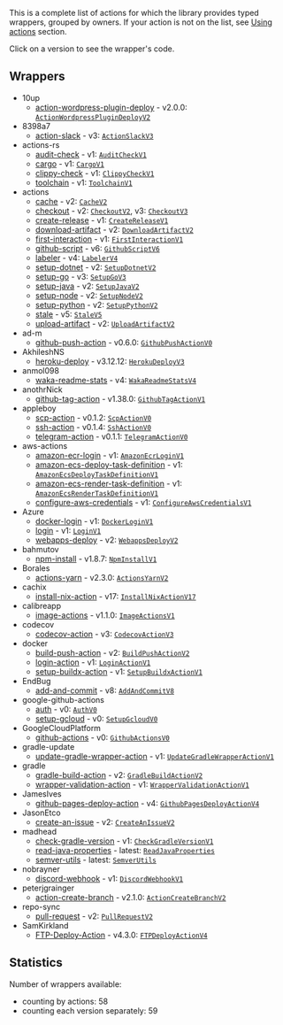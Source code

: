 This is a complete list of actions for which the library provides typed wrappers, grouped by owners. If your
action is not on the list, see [Using actions](user-guide/using-actions.md) section.

Click on a version to see the wrapper's code.

## Wrappers

* 10up
    *  [action-wordpress-plugin-deploy](https://github.com/10up/action-wordpress-plugin-deploy) - v2.0.0: [`ActionWordpressPluginDeployV2`](https://github.com/krzema12/github-actions-kotlin-dsl/tree/main/library/src/gen/kotlin/it/krzeminski/githubactions/actions/10up/ActionWordpressPluginDeployV2.kt)
* 8398a7
    *  [action-slack](https://github.com/8398a7/action-slack) - v3: [`ActionSlackV3`](https://github.com/krzema12/github-actions-kotlin-dsl/tree/main/library/src/gen/kotlin/it/krzeminski/githubactions/actions/8398a7/ActionSlackV3.kt)
* actions-rs
    *  [audit-check](https://github.com/actions-rs/audit-check) - v1: [`AuditCheckV1`](https://github.com/krzema12/github-actions-kotlin-dsl/tree/main/library/src/gen/kotlin/it/krzeminski/githubactions/actions/actionsrs/AuditCheckV1.kt)
    *  [cargo](https://github.com/actions-rs/cargo) - v1: [`CargoV1`](https://github.com/krzema12/github-actions-kotlin-dsl/tree/main/library/src/gen/kotlin/it/krzeminski/githubactions/actions/actionsrs/CargoV1.kt)
    *  [clippy-check](https://github.com/actions-rs/clippy-check) - v1: [`ClippyCheckV1`](https://github.com/krzema12/github-actions-kotlin-dsl/tree/main/library/src/gen/kotlin/it/krzeminski/githubactions/actions/actionsrs/ClippyCheckV1.kt)
    *  [toolchain](https://github.com/actions-rs/toolchain) - v1: [`ToolchainV1`](https://github.com/krzema12/github-actions-kotlin-dsl/tree/main/library/src/gen/kotlin/it/krzeminski/githubactions/actions/actionsrs/ToolchainV1.kt)
* actions
    *  [cache](https://github.com/actions/cache) - v2: [`CacheV2`](https://github.com/krzema12/github-actions-kotlin-dsl/tree/main/library/src/gen/kotlin/it/krzeminski/githubactions/actions/actions/CacheV2.kt)
    *  [checkout](https://github.com/actions/checkout) - v2: [`CheckoutV2`](https://github.com/krzema12/github-actions-kotlin-dsl/tree/main/library/src/gen/kotlin/it/krzeminski/githubactions/actions/actions/CheckoutV2.kt), v3: [`CheckoutV3`](https://github.com/krzema12/github-actions-kotlin-dsl/tree/main/library/src/gen/kotlin/it/krzeminski/githubactions/actions/actions/CheckoutV3.kt)
    *  [create-release](https://github.com/actions/create-release) - v1: [`CreateReleaseV1`](https://github.com/krzema12/github-actions-kotlin-dsl/tree/main/library/src/gen/kotlin/it/krzeminski/githubactions/actions/actions/CreateReleaseV1.kt)
    *  [download-artifact](https://github.com/actions/download-artifact) - v2: [`DownloadArtifactV2`](https://github.com/krzema12/github-actions-kotlin-dsl/tree/main/library/src/gen/kotlin/it/krzeminski/githubactions/actions/actions/DownloadArtifactV2.kt)
    *  [first-interaction](https://github.com/actions/first-interaction) - v1: [`FirstInteractionV1`](https://github.com/krzema12/github-actions-kotlin-dsl/tree/main/library/src/gen/kotlin/it/krzeminski/githubactions/actions/actions/FirstInteractionV1.kt)
    *  [github-script](https://github.com/actions/github-script) - v6: [`GithubScriptV6`](https://github.com/krzema12/github-actions-kotlin-dsl/tree/main/library/src/gen/kotlin/it/krzeminski/githubactions/actions/actions/GithubScriptV6.kt)
    *  [labeler](https://github.com/actions/labeler) - v4: [`LabelerV4`](https://github.com/krzema12/github-actions-kotlin-dsl/tree/main/library/src/gen/kotlin/it/krzeminski/githubactions/actions/actions/LabelerV4.kt)
    *  [setup-dotnet](https://github.com/actions/setup-dotnet) - v2: [`SetupDotnetV2`](https://github.com/krzema12/github-actions-kotlin-dsl/tree/main/library/src/gen/kotlin/it/krzeminski/githubactions/actions/actions/SetupDotnetV2.kt)
    *  [setup-go](https://github.com/actions/setup-go) - v3: [`SetupGoV3`](https://github.com/krzema12/github-actions-kotlin-dsl/tree/main/library/src/gen/kotlin/it/krzeminski/githubactions/actions/actions/SetupGoV3.kt)
    *  [setup-java](https://github.com/actions/setup-java) - v2: [`SetupJavaV2`](https://github.com/krzema12/github-actions-kotlin-dsl/tree/main/library/src/gen/kotlin/it/krzeminski/githubactions/actions/actions/SetupJavaV2.kt)
    *  [setup-node](https://github.com/actions/setup-node) - v2: [`SetupNodeV2`](https://github.com/krzema12/github-actions-kotlin-dsl/tree/main/library/src/gen/kotlin/it/krzeminski/githubactions/actions/actions/SetupNodeV2.kt)
    *  [setup-python](https://github.com/actions/setup-python) - v2: [`SetupPythonV2`](https://github.com/krzema12/github-actions-kotlin-dsl/tree/main/library/src/gen/kotlin/it/krzeminski/githubactions/actions/actions/SetupPythonV2.kt)
    *  [stale](https://github.com/actions/stale) - v5: [`StaleV5`](https://github.com/krzema12/github-actions-kotlin-dsl/tree/main/library/src/gen/kotlin/it/krzeminski/githubactions/actions/actions/StaleV5.kt)
    *  [upload-artifact](https://github.com/actions/upload-artifact) - v2: [`UploadArtifactV2`](https://github.com/krzema12/github-actions-kotlin-dsl/tree/main/library/src/gen/kotlin/it/krzeminski/githubactions/actions/actions/UploadArtifactV2.kt)
* ad-m
    *  [github-push-action](https://github.com/ad-m/github-push-action) - v0.6.0: [`GithubPushActionV0`](https://github.com/krzema12/github-actions-kotlin-dsl/tree/main/library/src/gen/kotlin/it/krzeminski/githubactions/actions/adm/GithubPushActionV0.kt)
* AkhileshNS
    *  [heroku-deploy](https://github.com/AkhileshNS/heroku-deploy) - v3.12.12: [`HerokuDeployV3`](https://github.com/krzema12/github-actions-kotlin-dsl/tree/main/library/src/gen/kotlin/it/krzeminski/githubactions/actions/akhileshns/HerokuDeployV3.kt)
* anmol098
    *  [waka-readme-stats](https://github.com/anmol098/waka-readme-stats) - v4: [`WakaReadmeStatsV4`](https://github.com/krzema12/github-actions-kotlin-dsl/tree/main/library/src/gen/kotlin/it/krzeminski/githubactions/actions/anmol098/WakaReadmeStatsV4.kt)
* anothrNick
    *  [github-tag-action](https://github.com/anothrNick/github-tag-action) - v1.38.0: [`GithubTagActionV1`](https://github.com/krzema12/github-actions-kotlin-dsl/tree/main/library/src/gen/kotlin/it/krzeminski/githubactions/actions/anothrnick/GithubTagActionV1.kt)
* appleboy
    *  [scp-action](https://github.com/appleboy/scp-action) - v0.1.2: [`ScpActionV0`](https://github.com/krzema12/github-actions-kotlin-dsl/tree/main/library/src/gen/kotlin/it/krzeminski/githubactions/actions/appleboy/ScpActionV0.kt)
    *  [ssh-action](https://github.com/appleboy/ssh-action) - v0.1.4: [`SshActionV0`](https://github.com/krzema12/github-actions-kotlin-dsl/tree/main/library/src/gen/kotlin/it/krzeminski/githubactions/actions/appleboy/SshActionV0.kt)
    *  [telegram-action](https://github.com/appleboy/telegram-action) - v0.1.1: [`TelegramActionV0`](https://github.com/krzema12/github-actions-kotlin-dsl/tree/main/library/src/gen/kotlin/it/krzeminski/githubactions/actions/appleboy/TelegramActionV0.kt)
* aws-actions
    *  [amazon-ecr-login](https://github.com/aws-actions/amazon-ecr-login) - v1: [`AmazonEcrLoginV1`](https://github.com/krzema12/github-actions-kotlin-dsl/tree/main/library/src/gen/kotlin/it/krzeminski/githubactions/actions/awsactions/AmazonEcrLoginV1.kt)
    *  [amazon-ecs-deploy-task-definition](https://github.com/aws-actions/amazon-ecs-deploy-task-definition) - v1: [`AmazonEcsDeployTaskDefinitionV1`](https://github.com/krzema12/github-actions-kotlin-dsl/tree/main/library/src/gen/kotlin/it/krzeminski/githubactions/actions/awsactions/AmazonEcsDeployTaskDefinitionV1.kt)
    *  [amazon-ecs-render-task-definition](https://github.com/aws-actions/amazon-ecs-render-task-definition) - v1: [`AmazonEcsRenderTaskDefinitionV1`](https://github.com/krzema12/github-actions-kotlin-dsl/tree/main/library/src/gen/kotlin/it/krzeminski/githubactions/actions/awsactions/AmazonEcsRenderTaskDefinitionV1.kt)
    *  [configure-aws-credentials](https://github.com/aws-actions/configure-aws-credentials) - v1: [`ConfigureAwsCredentialsV1`](https://github.com/krzema12/github-actions-kotlin-dsl/tree/main/library/src/gen/kotlin/it/krzeminski/githubactions/actions/awsactions/ConfigureAwsCredentialsV1.kt)
* Azure
    *  [docker-login](https://github.com/Azure/docker-login) - v1: [`DockerLoginV1`](https://github.com/krzema12/github-actions-kotlin-dsl/tree/main/library/src/gen/kotlin/it/krzeminski/githubactions/actions/azure/DockerLoginV1.kt)
    *  [login](https://github.com/Azure/login) - v1: [`LoginV1`](https://github.com/krzema12/github-actions-kotlin-dsl/tree/main/library/src/gen/kotlin/it/krzeminski/githubactions/actions/azure/LoginV1.kt)
    *  [webapps-deploy](https://github.com/Azure/webapps-deploy) - v2: [`WebappsDeployV2`](https://github.com/krzema12/github-actions-kotlin-dsl/tree/main/library/src/gen/kotlin/it/krzeminski/githubactions/actions/azure/WebappsDeployV2.kt)
* bahmutov
    *  [npm-install](https://github.com/bahmutov/npm-install) - v1.8.7: [`NpmInstallV1`](https://github.com/krzema12/github-actions-kotlin-dsl/tree/main/library/src/gen/kotlin/it/krzeminski/githubactions/actions/bahmutov/NpmInstallV1.kt)
* Borales
    *  [actions-yarn](https://github.com/Borales/actions-yarn) - v2.3.0: [`ActionsYarnV2`](https://github.com/krzema12/github-actions-kotlin-dsl/tree/main/library/src/gen/kotlin/it/krzeminski/githubactions/actions/borales/ActionsYarnV2.kt)
* cachix
    *  [install-nix-action](https://github.com/cachix/install-nix-action) - v17: [`InstallNixActionV17`](https://github.com/krzema12/github-actions-kotlin-dsl/tree/main/library/src/gen/kotlin/it/krzeminski/githubactions/actions/cachix/InstallNixActionV17.kt)
* calibreapp
    *  [image-actions](https://github.com/calibreapp/image-actions) - v1.1.0: [`ImageActionsV1`](https://github.com/krzema12/github-actions-kotlin-dsl/tree/main/library/src/gen/kotlin/it/krzeminski/githubactions/actions/calibreapp/ImageActionsV1.kt)
* codecov
    *  [codecov-action](https://github.com/codecov/codecov-action) - v3: [`CodecovActionV3`](https://github.com/krzema12/github-actions-kotlin-dsl/tree/main/library/src/gen/kotlin/it/krzeminski/githubactions/actions/codecov/CodecovActionV3.kt)
* docker
    *  [build-push-action](https://github.com/docker/build-push-action) - v2: [`BuildPushActionV2`](https://github.com/krzema12/github-actions-kotlin-dsl/tree/main/library/src/gen/kotlin/it/krzeminski/githubactions/actions/docker/BuildPushActionV2.kt)
    *  [login-action](https://github.com/docker/login-action) - v1: [`LoginActionV1`](https://github.com/krzema12/github-actions-kotlin-dsl/tree/main/library/src/gen/kotlin/it/krzeminski/githubactions/actions/docker/LoginActionV1.kt)
    *  [setup-buildx-action](https://github.com/docker/setup-buildx-action) - v1: [`SetupBuildxActionV1`](https://github.com/krzema12/github-actions-kotlin-dsl/tree/main/library/src/gen/kotlin/it/krzeminski/githubactions/actions/docker/SetupBuildxActionV1.kt)
* EndBug
    *  [add-and-commit](https://github.com/EndBug/add-and-commit) - v8: [`AddAndCommitV8`](https://github.com/krzema12/github-actions-kotlin-dsl/tree/main/library/src/gen/kotlin/it/krzeminski/githubactions/actions/endbug/AddAndCommitV8.kt)
* google-github-actions
    *  [auth](https://github.com/google-github-actions/auth) - v0: [`AuthV0`](https://github.com/krzema12/github-actions-kotlin-dsl/tree/main/library/src/gen/kotlin/it/krzeminski/githubactions/actions/googlegithubactions/AuthV0.kt)
    *  [setup-gcloud](https://github.com/google-github-actions/setup-gcloud) - v0: [`SetupGcloudV0`](https://github.com/krzema12/github-actions-kotlin-dsl/tree/main/library/src/gen/kotlin/it/krzeminski/githubactions/actions/googlegithubactions/SetupGcloudV0.kt)
* GoogleCloudPlatform
    *  [github-actions](https://github.com/GoogleCloudPlatform/github-actions) - v0: [`GithubActionsV0`](https://github.com/krzema12/github-actions-kotlin-dsl/tree/main/library/src/gen/kotlin/it/krzeminski/githubactions/actions/googlecloudplatform/GithubActionsV0.kt)
* gradle-update
    *  [update-gradle-wrapper-action](https://github.com/gradle-update/update-gradle-wrapper-action) - v1: [`UpdateGradleWrapperActionV1`](https://github.com/krzema12/github-actions-kotlin-dsl/tree/main/library/src/gen/kotlin/it/krzeminski/githubactions/actions/gradleupdate/UpdateGradleWrapperActionV1.kt)
* gradle
    *  [gradle-build-action](https://github.com/gradle/gradle-build-action) - v2: [`GradleBuildActionV2`](https://github.com/krzema12/github-actions-kotlin-dsl/tree/main/library/src/gen/kotlin/it/krzeminski/githubactions/actions/gradle/GradleBuildActionV2.kt)
    *  [wrapper-validation-action](https://github.com/gradle/wrapper-validation-action) - v1: [`WrapperValidationActionV1`](https://github.com/krzema12/github-actions-kotlin-dsl/tree/main/library/src/gen/kotlin/it/krzeminski/githubactions/actions/gradle/WrapperValidationActionV1.kt)
* JamesIves
    *  [github-pages-deploy-action](https://github.com/JamesIves/github-pages-deploy-action) - v4: [`GithubPagesDeployActionV4`](https://github.com/krzema12/github-actions-kotlin-dsl/tree/main/library/src/gen/kotlin/it/krzeminski/githubactions/actions/jamesives/GithubPagesDeployActionV4.kt)
* JasonEtco
    *  [create-an-issue](https://github.com/JasonEtco/create-an-issue) - v2: [`CreateAnIssueV2`](https://github.com/krzema12/github-actions-kotlin-dsl/tree/main/library/src/gen/kotlin/it/krzeminski/githubactions/actions/jasonetco/CreateAnIssueV2.kt)
* madhead
    *  [check-gradle-version](https://github.com/madhead/check-gradle-version) - v1: [`CheckGradleVersionV1`](https://github.com/krzema12/github-actions-kotlin-dsl/tree/main/library/src/gen/kotlin/it/krzeminski/githubactions/actions/madhead/CheckGradleVersionV1.kt)
    *  [read-java-properties](https://github.com/madhead/read-java-properties) - latest: [`ReadJavaProperties`](https://github.com/krzema12/github-actions-kotlin-dsl/tree/main/library/src/gen/kotlin/it/krzeminski/githubactions/actions/madhead/ReadJavaProperties.kt)
    *  [semver-utils](https://github.com/madhead/semver-utils) - latest: [`SemverUtils`](https://github.com/krzema12/github-actions-kotlin-dsl/tree/main/library/src/gen/kotlin/it/krzeminski/githubactions/actions/madhead/SemverUtils.kt)
* nobrayner
    *  [discord-webhook](https://github.com/nobrayner/discord-webhook) - v1: [`DiscordWebhookV1`](https://github.com/krzema12/github-actions-kotlin-dsl/tree/main/library/src/gen/kotlin/it/krzeminski/githubactions/actions/nobrayner/DiscordWebhookV1.kt)
* peterjgrainger
    *  [action-create-branch](https://github.com/peterjgrainger/action-create-branch) - v2.1.0: [`ActionCreateBranchV2`](https://github.com/krzema12/github-actions-kotlin-dsl/tree/main/library/src/gen/kotlin/it/krzeminski/githubactions/actions/peterjgrainger/ActionCreateBranchV2.kt)
* repo-sync
    *  [pull-request](https://github.com/repo-sync/pull-request) - v2: [`PullRequestV2`](https://github.com/krzema12/github-actions-kotlin-dsl/tree/main/library/src/gen/kotlin/it/krzeminski/githubactions/actions/reposync/PullRequestV2.kt)
* SamKirkland
    *  [FTP-Deploy-Action](https://github.com/SamKirkland/FTP-Deploy-Action) - v4.3.0: [`FTPDeployActionV4`](https://github.com/krzema12/github-actions-kotlin-dsl/tree/main/library/src/gen/kotlin/it/krzeminski/githubactions/actions/samkirkland/FTPDeployActionV4.kt)

## Statistics

Number of wrappers available:

* counting by actions: 58
* counting each version separately: 59
